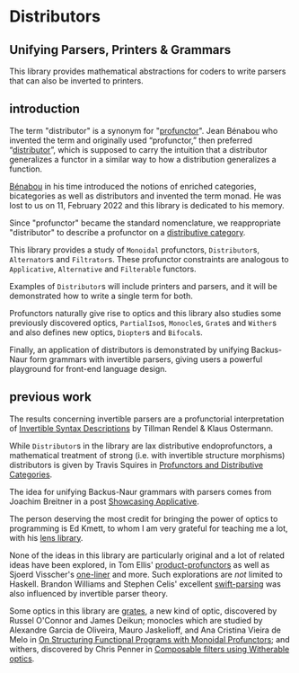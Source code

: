 # Distributors
## Unifying Parsers, Printers & Grammars

This library provides mathematical abstractions for coders to write parsers that can also be inverted to printers.

## introduction
The term "distributor" is a synonym for "[profunctor](https://ncatlab.org/nlab/show/profunctor)". Jean Bénabou who invented the term and originally used “profunctor,” then preferred “[distributor](http://www.entretemps.asso.fr/maths/Distributors.pdf)”, which is supposed to carry the intuition that a distributor generalizes a functor in a similar way to how a distribution generalizes a function.

[Bénabou](http://cahierstgdc.com/wp-content/uploads/2022/07/F.-BORCEUX-LXIII-3.pdf) in his time introduced the notions of enriched categories, bicategories as well as distributors and invented the term monad. He was lost to us on 11, February 2022 and this library is dedicated to his memory.

Since "profunctor" became the standard nomenclature, we reappropriate "distributor" to describe a profunctor on a [distributive category](https://ncatlab.org/nlab/show/distributive+category).

This library provides a study of `Monoidal` profunctors, `Distributor`s, `Alternator`s and `Filtrator`s. These profunctor constraints are analogous to `Applicative`, `Alternative` and `Filterable` functors.

Examples of `Distributor`s will include printers and parsers, and it will be demonstrated how to write a single term for both.

Profunctors naturally give rise to optics and this library also studies some previously discovered optics, `PartialIso`s, `Monocle`s, `Grate`s and `Wither`s and also defines new optics, `Diopter`s and `Bifocal`s.

Finally, an application of distributors is demonstrated by unifying Backus-Naur form grammars with invertible parsers, giving users a powerful playground for front-end language design.

## previous work

The results concerning invertible parsers are a profunctorial interpretation of [Invertible Syntax Descriptions](https://www.mathematik.uni-marburg.de/~rendel/rendel10invertible.pdf) by Tillman Rendel & Klaus Ostermann.

While `Distributor`s in the library are lax distributive endoprofunctors, a mathematical treatment of strong (i.e. with invertible structure morphisms) distributors is given by Travis Squires in [Profunctors and Distributive Categories](https://central.bac-lac.gc.ca/.item?id=MR31635).

The idea for unifying Backus-Naur grammars with parsers comes from Joachim Breitner in a post [Showcasing Applicative](https://www.joachim-breitner.de/blog/710-Showcasing_Applicative).

The person deserving the most credit for bringing the power of optics to programming is Ed Kmett, to whom I am very grateful for teaching me a lot, with his [lens library](https://github.com/ekmett/lens/).

None of the ideas in this library are particularly original and a lot of related ideas have been explored, in Tom Ellis' [product-profunctors](https://github.com/tomjaguarpaw/product-profunctors) as well as Sjoerd Visscher's [one-liner](https://github.com/sjoerdvisscher/one-liner) and more. Such explorations are _not_ limited to Haskell. Brandon Williams and Stephen Celis' excellent [swift-parsing](https://github.com/pointfreeco/swift-parsing) was also influenced by invertible parser theory.

Some optics in this library are [grates](https://r6research.livejournal.com/28050.html), a new kind of optic, discovered by Russel O'Connor and James Deikun; monocles which are studied by Alexandre Garcia de Oliveira, Mauro Jaskelioff, and Ana Cristina Vieira de Melo in [On Structuring Functional Programs with Monoidal Profunctors](https://arxiv.org/abs/2207.00852); and withers, discovered by Chris Penner in [Composable filters using Witherable optics](https://chrispenner.ca/posts/witherable-optics).
